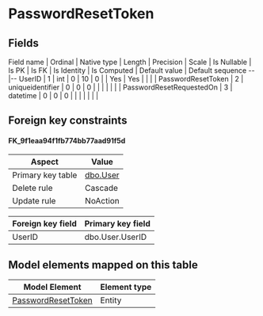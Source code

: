 ﻿PasswordResetToken
============

## Fields

Field name | Ordinal | Native type | Length | Precision | Scale | Is Nullable | Is PK | Is FK | Is Identity | Is Computed  | Default value | Default sequence
--|--
UserID | 1 | int | 0 | 10 | 0 |  | Yes | Yes |  |  |  | 
PasswordResetToken | 2 | uniqueidentifier | 0 | 0 | 0 |  |  |  |  |  |  | 
PasswordResetRequestedOn | 3 | datetime | 0 | 0 | 0 |  |  |  |  |  |  | 

## Foreign key constraints

#### FK_9f1eaa94f1fb774bb77aad91f5d

Aspect | Value
--|--
Primary key table | [dbo.User](../dbo/User.htm)
Delete rule | Cascade
Update rule | NoAction 

Foreign key field | Primary key field
--|--
UserID | dbo.User.UserID

## Model elements mapped on this table

Model Element | Element type
--|--
[PasswordResetToken](../../../EntityModel/_DefaultGroup/Entities/PasswordResetToken.htm) | Entity
